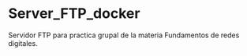 # Server_FTP_docker
Servidor FTP para practica grupal de la materia Fundamentos de redes digitales.
